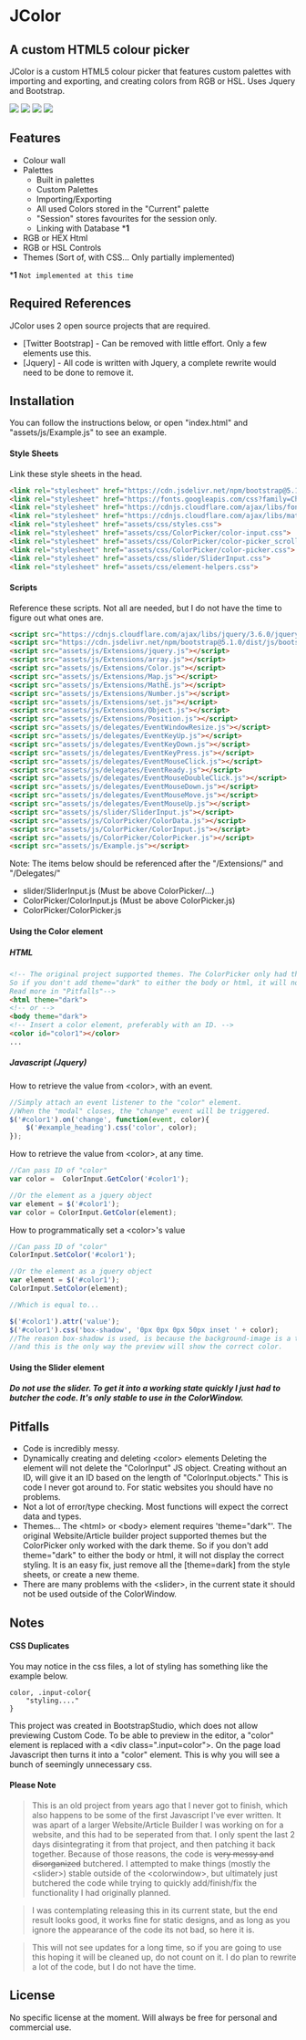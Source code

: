 # JColor
## A custom HTML5 colour picker
JColor is a custom HTML5 colour picker that features custom palettes with importing and exporting, and creating colors from RGB or HSL. 
Uses Jquery and Bootstrap.

![](https://github.com/AddioElectronics/JColor/blob/main/images/colorpicker_colorwall.png?raw=true)
![](https://github.com/AddioElectronics/JColor/blob/main/images/colorpicker_builtinpalettes.png?raw=true)
![](https://github.com/AddioElectronics/JColor/blob/main/images/colorpicker_custompalettes.png?raw=true)
![](https://github.com/AddioElectronics/JColor/blob/main/images/colorpicker_advanctedtab.png?raw=true)

## Features

+ Colour wall
+ Palettes
    + Built in palettes
    + Custom Palettes 
    + Importing/Exporting
    + All used Colors stored in the "Current" palette
    + "Session" stores favourites for the session only.
    + Linking with Database ***1**
+ RGB or HEX Html
+ RGB or HSL Controls
+ Themes (Sort of, with CSS... Only partially implemented)

***1** `Not implemented at this time`

## Required References

JColor uses 2 open source projects that are required.

- [Twitter Bootstrap] - Can be removed with little effort. Only a few elements use this.
- [Jquery] - All code is written with Jquery, a complete rewrite would need to be done to remove it.

## Installation

You can follow the instructions below, or open "index.html" and "assets/js/Example.js" to see an example.


#### Style Sheets

Link these style sheets in the head.

``` html
<link rel="stylesheet" href="https://cdn.jsdelivr.net/npm/bootstrap@5.1.0/dist/css/bootstrap.min.css">
<link rel="stylesheet" href="https://fonts.googleapis.com/css?family=Changa">
<link rel="stylesheet" href="https://cdnjs.cloudflare.com/ajax/libs/font-awesome/4.7.0/css/font-awesome.min.css">
<link rel="stylesheet" href="https://cdnjs.cloudflare.com/ajax/libs/material-design-icons/3.0.1/iconfont/material-icons.min.css">
<link rel="stylesheet" href="assets/css/styles.css">
<link rel="stylesheet" href="assets/css/ColorPicker/color-input.css">
<link rel="stylesheet" href="assets/css/ColorPicker/color-picker_scrollbar.css">
<link rel="stylesheet" href="assets/css/ColorPicker/color-picker.css">
<link rel="stylesheet" href="assets/css/slider/SliderInput.css">
<link rel="stylesheet" href="assets/css/element-helpers.css">
```

#### Scripts

Reference these scripts.
Not all are needed, but I do not have the time to figure out what ones are.

``` html
<script src="https://cdnjs.cloudflare.com/ajax/libs/jquery/3.6.0/jquery.min.js"></script>
<script src="https://cdn.jsdelivr.net/npm/bootstrap@5.1.0/dist/js/bootstrap.bundle.min.js"></script>
<script src="assets/js/Extensions/jquery.js"></script>
<script src="assets/js/Extensions/array.js"></script>
<script src="assets/js/Extensions/Color.js"></script>
<script src="assets/js/Extensions/Map.js"></script>
<script src="assets/js/Extensions/MathE.js"></script>
<script src="assets/js/Extensions/Number.js"></script>
<script src="assets/js/Extensions/set.js"></script>
<script src="assets/js/Extensions/Object.js"></script>
<script src="assets/js/Extensions/Position.js"></script>
<script src="assets/js/delegates/EventWindowResize.js"></script>
<script src="assets/js/delegates/EventKeyUp.js"></script>
<script src="assets/js/delegates/EventKeyDown.js"></script>
<script src="assets/js/delegates/EventKeyPress.js"></script>
<script src="assets/js/delegates/EventMouseClick.js"></script>
<script src="assets/js/delegates/EventReady.js"></script>
<script src="assets/js/delegates/EventMouseDoubleClick.js"></script>
<script src="assets/js/delegates/EventMouseDown.js"></script>
<script src="assets/js/delegates/EventMouseMove.js"></script>
<script src="assets/js/delegates/EventMouseUp.js"></script>
<script src="assets/js/slider/SliderInput.js"></script>
<script src="assets/js/ColorPicker/ColorData.js"></script>
<script src="assets/js/ColorPicker/ColorInput.js"></script>
<script src="assets/js/ColorPicker/ColorPicker.js"></script>
<script src="assets/js/Example.js"></script>
```

Note: The items below should be referenced after the "/Extensions/" and "/Delegates/"

- slider/SliderInput.js       (Must be above ColorPicker/...)
- ColorPicker/ColorInput.js   (Must be above ColorPicker.js)
- ColorPicker/ColorPicker.js

#### Using the Color element

##### HTML

``` html
<!-- The original project supported themes. The ColorPicker only had the dark theme finished.
So if you don't add theme="dark" to either the body or html, it will not display properly.
Read more in "Pitfalls"-->
<html theme="dark">
<!-- or -->
<body theme="dark">
<!-- Insert a color element, preferably with an ID. -->
<color id="color1"></color>
...
```

##### Javascript (Jquery)
How to retrieve the value from &lt;color&gt;, with an event.
``` javascript
//Simply attach an event listener to the "color" element.
//When the "modal" closes, the "change" event will be triggered.
$('#color1').on('change', function(event, color){
    $('#example_heading').css('color', color);
});
```
How to retrieve the value from &lt;color&gt;, at any time.
``` javascript
//Can pass ID of "color"
var color =  ColorInput.GetColor('#color1');    

//Or the element as a jquery object
var element = $('#color1');
var color = ColorInput.GetColor(element);    
```
How to programmatically set a &lt;color&gt;'s value
``` javascript
//Can pass ID of "color"
ColorInput.SetColor('#color1');    

//Or the element as a jquery object
var element = $('#color1');
ColorInput.SetColor(element);  

//Which is equal to...

$('#color1').attr('value');
$('#color1').css('box-shadow', '0px 0px 0px 50px inset ' + color);
//The reason box-shadow is used, is because the background-image is a transparency grid,
//and this is the only way the preview will show the correct color.
```

#### Using the Slider element

##### Do not use the slider. To get it into a working state quickly I just had to butcher the code. It's only stable to use in the ColorWindow.


## Pitfalls

- Code is incredibly messy.
- Dynamically creating and deleting &lt;color&gt; elements
Deleting the element will not delete the "ColorInput" JS object.
Creating without an ID, will give it an ID based on the length of "ColorInput.objects."
This is code I never got around to. For static websites you should have no problems.
- Not a lot of error/type checking. Most functions will expect the correct data and types.
- Themes... The &lt;html&gt; or &lt;body&gt; element requires 'theme="dark"'.
The original Website/Article builder project supported themes but the ColorPicker only worked with the dark theme.
So if you don't add theme="dark" to either the body or html, it will not display the correct styling.
It is an easy fix, just remove all the [theme=dark] from the style sheets, or create a new theme.
- There are many problems with the &lt;slider&gt;, in the current state it should not be used outside of the ColorWindow.




## Notes

#### CSS Duplicates
You may notice in the css files, a lot of styling has something like the example below.
```
color, .input-color{
    "styling...."
}
```
This project was created in BootstrapStudio, which does not allow previewing Custom Code.
To be able to preview in the editor, a "color" element is replaced with a &lt;div class=".input=color"&gt;.
On the page load Javascript then turns it into a "color" element.
This is why you will see a bunch of seemingly unnecessary css.


#### Please Note
> This is an old project from years ago that I never got to finish, 
> which also happens to be some of the first Javascript I've ever written.
> It was apart of a larger Website/Article Builder I was working on for a website, and this had to be seperated from that.
> I only spent the last 2 days disintegrating it from that project, and then patching it back together.
> Because of those reasons, the code is ~~very messy and disorganized~~ butchered.
> I attempted to make things (mostly the &lt;slider&gt;) stable outside of the &lt;colorwindow&gt;, 
> but ultimately just butchered the code while trying to quickly add/finish/fix the functionality I had originally planned.

> I was contemplating releasing this in its current state, but the end result looks good, it works fine for static designs,
> and as long as you ignore the appearance of the code its not bad, so here it is.

> This will not see updates for a long time, so if you are going to use this hoping it will be cleaned up,
> do not count on it.
> I do plan to rewrite a lot of the code, but I do not have the time.

## License

No specific license at the moment.
Will always be free for personal and commercial use.


